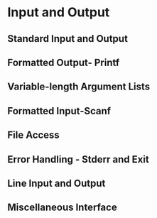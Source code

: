 # Input and Output

## Standard Input and Output

## Formatted Output- Printf

## Variable-length Argument Lists

## Formatted Input-Scanf

## File Access

## Error Handling - Stderr and Exit

## Line Input and Output

## Miscellaneous Interface

